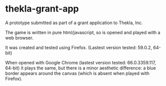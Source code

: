 # thekla-grant-app
A prototype submitted as part of a grant application to Thekla, Inc.

The game is written in pure html/javascript, so is opened and played with a web browser.

It was created and tested using Firefox. (Lastest version tested: 59.0.2, 64-bit)

When opened with Google Chrome (lastest version tested: 66.0.3359.117, 64-bit) it plays the same, but there is a minor aesthetic difference: a blue border appears around the canvas (which is absent when played with Firefox).
